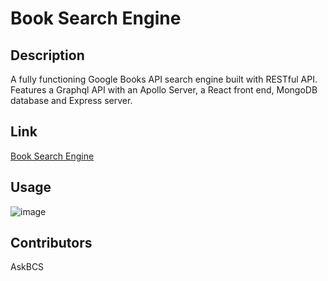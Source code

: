 # Book Search Engine

## Description
A fully functioning Google Books API search engine built with RESTful API.  Features a Graphql API with an Apollo Server, a React front end, MongoDB database and Express server.

## Link 
[Book Search Engine](https://infinite-journey-93902.herokuapp.com/)

## Usage
![image](https://user-images.githubusercontent.com/91084910/158200288-3066fec4-d0c7-45e7-a0c2-094b4e8e4685.png)

## Contributors
AskBCS

